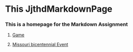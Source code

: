 
# **This JjthdMarkdownPage**
### This is a homepage for the Markdown Assignment

1.  [Game](https://github.com/jjthd/JjthdMarkdownPage/blob/SecondInterest/README.md)

2.  [Missouri bicentennial Event](https://github.com/jjthd/JjthdMarkdownPage/blob/FirstInterest/README.md)



